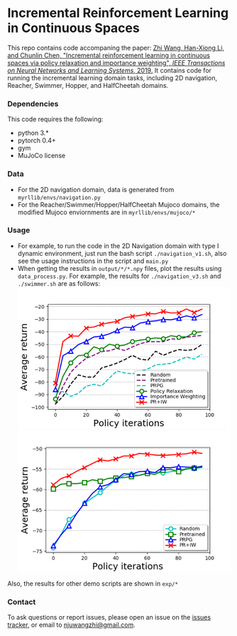 # Incremental Reinforcement Learning in Continuous Spaces

This repo contains code accompaning the paper: [Zhi Wang, Han-Xiong Li, and Chunlin Chen, "Incremental reinforcement learning in continuous spaces via policy relaxation and importance weighting", *IEEE Transactions on Neural Networks and Learning Systems*, 2019.](https://heyuanmingong.github.io#irlcs)
It contains code for running the incremental learning domain tasks, including 2D navigation, Reacher, Swimmer, Hopper, and HalfCheetah domains.

### Dependencies
This code requires the following:
* python 3.\*
* pytorch 0.4+
* gym
* MuJoCo license

### Data
* For the 2D navigation domain, data is generated from `myrllib/envs/navigation.py`
* For the Reacher/Swimmer/Hopper/HalfCheetah Mujoco domains, the modified Mujoco enviornments are in `myrllib/envs/mujoco/*`

### Usage 
* For example, to run the code in the 2D Navigation domain with type I dynamic environment, just run the bash script `./navigation_v1.sh`, also see the usage instructions in the script and `main.py`
* When getting the results in `output/*/*.npy` files, plot the results using `data_process.py`. For example, the results for `./navigation_v3.sh` and `./swimmer.sh` are as follows:
![experimental results for navigation domain](https://github.com/HeyuanMingong/irl_cs/blob/master/exp/navigation_v3.png)
![experimental results for swimmer domain](https://github.com/HeyuanMingong/irl_cs/blob/master/exp/swimmer.png)

Also, the results for other demo scripts are shown in `exp/*`

### Contact 
To ask questions or report issues, please open an issue on the [issues tracker](https://github.com/HeyuanMingong/irl_cs/issues), or email to njuwangzhi@gmail.com.
 


